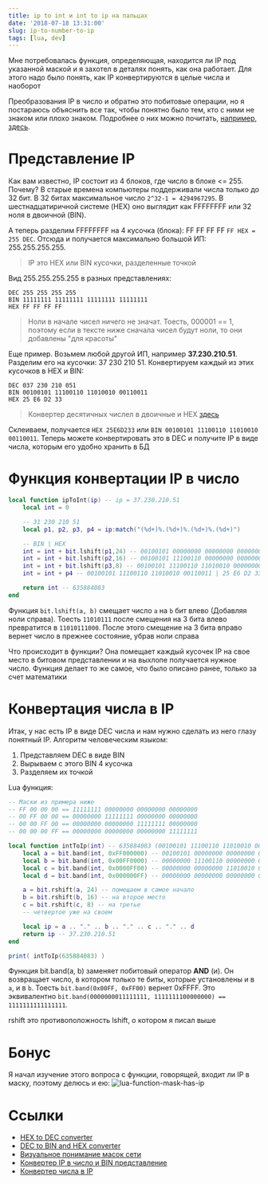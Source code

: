 ```yaml
---
title: ip to int и int to ip на пальцах
date: '2018-07-18 13:31:00'
slug: ip-to-number-to-ip
tags: [lua, dev]
---
```


Мне потребовалась функция, определяющая, находится ли IP под указанной маской и я захотел в деталях понять, как она работает. Для этого надо было понять, как IP конвертируются в целые числа и наоборот

Преобразования IP в число и обратно это побитовые операции, но я постараюсь объяснить все так, чтобы понятно было тем, кто с ними не знаком или плохо знаком. Подробнее о них можно почитать, [например, здесь](http://php.net/manual/ru/language.operators.bitwise.php).

# Представление IP

Как вам известно, IP состоит из 4 блоков, где число в блоке \<= 255. Почему? В старые времена компьютеры поддерживали числа только до 32 бит. В 32 битах максимальное число `2^32-1 = 4294967295`. В шестнадцатиричной системе (HEX) оно выглядит как FFFFFFFF или 32 ноля в двоичной (BIN).

А теперь разделим FFFFFFFF на 4 кусочка (блока): FF FF FF FF
`FF HEX = 255 DEC`. Отсюда и получается максимально большой ИП: 255.255.255.255.

> IP это HEX или BIN кусочки, разделенные точкой

Вид 255.255.255.255 в разных представлениях:

    DEC 255 255 255 255
    BIN 11111111 11111111 11111111 11111111
    HEX FF FF FF FF

> Ноли в начале чисел ничего не значат. Тоесть, 000001 == 1, поэтому если в тексте ниже сначала чисел будут ноли, то они добавлены "для красоты"

Еще пример. Возьмем любой другой ИП, например **37.230.210.51**. Разделим его на кусочки: 37 230 210 51. Конвертируем каждый из этих кусочков в HEX и BIN:

    DEC 037 230 210 051
    BIN 00100101 11100110 11010010 00110011
    HEX 25 E6 D2 33

> Конвертер десятичных числел в двоичные и HEX [здесь](https://www.rapidtables.com/convert/number/decimal-to-binary.html)

Склеиваем, получается `HEX 25E6D233` или `BIN 00100101 11100110 11010010 00110011`. Теперь можете конвертировать это в DEC и получите IP в виде числа, которым его удобно хранить в БД

# Функция конвертации IP в число

```lua
local function ipToInt(ip) -- ip = 37.230.210.51
	local int = 0

	-- 31 230 210 51
	local p1, p2, p3, p4 = ip:match("(%d+)%.(%d+)%.(%d+)%.(%d+)")

	-- BIN | HEX
	int = int + bit.lshift(p1,24) -- 00100101 00000000 00000000 00000000 | 25 00 00 00
	int = int + bit.lshift(p2,16) -- 00100101 11100110 00000000 00000000 | 25 E6 00 00
	int = int + bit.lshift(p3,8) -- 00100101 11100110 11010010 00000000 | 25 E6 D2 00
	int = int + p4 -- 00100101 11100110 11010010 00110011 | 25 E6 D2 33

	return int -- 635884083
end
```

Функция `bit.lshift(a, b)` смещает число `a` на `b` бит влево (Добавляя ноли справа).
Тоесть `11010111` после смещения на 3 бита влево превратится в `11010111000`. После этого смещение на 3 бита вправо вернет число в прежнее состояние, убрав ноли справа

Что происходит в функции? Она помещает каждый кусочек IP на свое место в битовом представлении и на выхлопе получается нужное число. Функция делает то же самое, что было описано ранее, только за счет математики

# Конвертация числа в IP

Итак, у нас есть IP в виде DEC числа и нам нужно сделать из него глазу понятный IP. Алгоритм человеческим языком:

1. Представляем DEC в виде BIN
2. Вырываем с этого BIN 4 кусочка
3. Разделяем их точкой

Lua функция:

```lua showLineNumbers
-- Маски из примера ниже
-- FF 00 00 00 == 11111111 00000000 00000000 00000000
-- 00 FF 00 00 == 00000000 11111111 00000000 00000000
-- 00 00 FF 00 == 00000000 00000000 11111111 00000000
-- 00 00 00 FF == 00000000 00000000 00000000 11111111

local function intToIp(int) -- 635884083 (00100101 11100110 11010010 00110011)
	local a = bit.band(int, 0xFF000000) -- 00100101 00000000 00000000 00000000 | 25 00 00 00 | 037.000.000.000
	local b = bit.band(int, 0x00FF0000) -- 00000000 11100110 00000000 00000000 | 00 E6 00 00 | 000.230.000.000
	local c = bit.band(int, 0x0000FF00) -- 00000000 00000000 11010010 00000000 | 00 00 D2 00 | 000.000.210.000
	local d = bit.band(int, 0x000000FF) -- 00000000 00000000 00000000 00110011 | 00 00 00 33 | 000.000.000.051

	a = bit.rshift(a, 24) -- помещаем в самое начало
	b = bit.rshift(b, 16) -- на второе место
	c = bit.rshift(c, 8) -- на третье
	-- четвертое уже на своем

	local ip = a .. "." .. b .. "." .. c .. "." .. d
	return ip -- 37.230.210.51
end

print( intToIp(635884083) )
```

Функция bit.band(a, b) заменяет побитовый оператор **AND** (и). Он возвращает число, в котором только те биты, которые установлены и в `a`, и в `b`. Тоесть `bit.band(0x00FF, 0xFF00)` вернет 0xFFFF. Это эквивалентно `bit.band(0000000011111111, 1111111100000000) == 1111111111111111`.

rshift это противоположность lshift, о котором я писал выше

# Бонус

Я начал изучение этого вопроса с функции, говорящей, входит ли IP в маску, поэтому делюсь и ею:
 ![lua-function-mask-has-ip](https://s3.blog.amd-nick.me/2018/07/lua-function-mask-has-ip.png)

# Ссылки

- [HEX to DEC converter](https://www.binaryhexconverter.com/hex-to-decimal-converter)
- [DEC to BIN and HEX converter](https://www.rapidtables.com/convert/number/decimal-to-binary.html)
- [Визуальное понимание масок сети](http://www.aboutmyip.com/AboutMyXApp/SubnetCalculator.jsp)
- [Конвертер IP в число и BIN представление](http://www.aboutmyip.com/AboutMyXApp/IP2Integer.jsp)
- [Конвертер числа в IP](https://ipduh.com/ip/fromint/)
